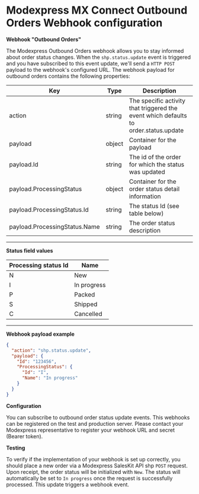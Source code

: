 # Modexpress MX Connect Outbound Orders Webhook configuration

**Webhook "Outbound Orders"**

The Modexpress Outbound Orders webhook allows you to stay informed about order status changes. When the `shp.status.update` event is triggered and you have subscribed to this event update, we&#39;ll send a `HTTP POST` payload to the webhook&#39;s configured URL. The webhook payload for outbound orders contains the following properties:

| **Key**                       | **Type** | **Description**                                                                      |
| ----------------------------- | -------- | ------------------------------------------------------------------------------------ |
| action                        | string   | The specific activity that triggered the event which defaults to order.status.update |
| payload                       | object   | Container for the payload                                                            |
| payload.Id                    | string   | The id of the order for which the status was updated                                 |
| payload.ProcessingStatus      | object   | Container for the order status detail information                                    |
| payload.ProcessingStatus.Id   | string   | The status Id (see table below)                                                      |
| payload.ProcessingStatus.Name | string   | The order status description                                                         |

---

**Status field values**

| **Processing status Id**  | **Name**    |
| --------------------------| ----------- |
| N                         | New         |
| I                         | In progress |
| P                         | Packed      |
| S                         | Shipped     |
| C                         | Cancelled   |

---

**Webhook payload example**

```json
{
  "action": "shp.status.update",
  "payload": {
    "Id": "123456",
    "ProcessingStatus": {
      "Id": "I",
      "Name": "In progress"
    }
  }
}
```

**Configuration**

You can subscribe to outbound order status update events. This webhooks can be registered on the test and production server. Please contact your Modexpress representative to register your webhook URL and secret (Bearer token).

**Testing**

To verify if the implementation of your webhook is set up correctly, you should place a new order via a Modexpress SalesKit API shp `POST` request. Upon receipt, the order status will be initialized with `New`. The status will automatically be set to `In progress` once the request is successfully processed. This update triggers a webhook event.
